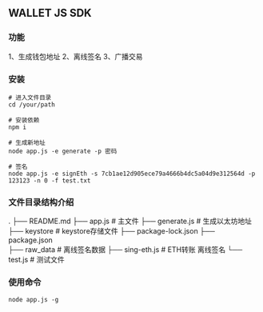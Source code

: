 ## WALLET JS SDK

### 功能
1、生成钱包地址
2、离线签名
3、广播交易

### 安装
```
# 进入文件目录
cd /your/path

# 安装依赖
npm i

# 生成新地址
node app.js -e generate -p 密码

# 签名 
node app.js -e signEth -s 7cb1ae12d905ece79a4666b4dc5a04d9e312564d -p 123123 -n 0 -f test.txt
```

### 文件目录结构介绍
.
├── README.md
├── app.js 					# 主文件
├── generate.js 			# 生成以太坊地址
├── keystore 				# keystore存储文件
├── package-lock.json
├── package.json 			
├── raw_data 				# 离线签名数据
├── sing-eth.js 			# ETH转账 离线签名
└── test.js 				# 测试文件

### 使用命令
```
node app.js -g
```

